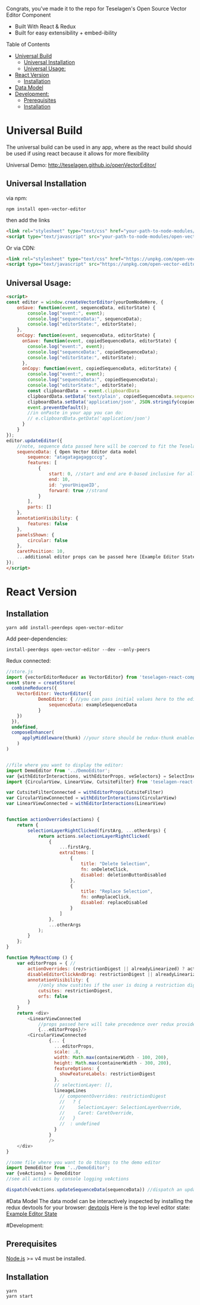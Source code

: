 
Congrats, you've made it to the repo for Teselagen's Open Source Vector Editor Component 
 - Built With React & Redux
 - Built for easy extensibility + embed-ibility 

Table of Contents
<!-- TOC -->

- [Universal Build](#universal-build)
  - [Universal Installation](#universal-installation)
  - [Universal Usage:](#universal-usage)
- [React Version](#react-version)
  - [Installation](#installation)
- [Data Model](#data-model)
- [Development:](#development)
  - [Prerequisites](#prerequisites)
  - [Installation](#installation-1)

<!-- /TOC -->


# Universal Build
The universal build can be used in any app, where as the react build should be used if using react because it allows for more flexibility

Universal Demo: http://teselagen.github.io/openVectorEditor/
## Universal Installation
via npm: 
```
npm install open-vector-editor
```
then add the links
```html
<link rel="stylesheet" type="text/css" href="your-path-to-node-modules/open-vector-editor/umd/main.css">
<script type="text/javascript" src="your-path-to-node-modules/open-vector-editor/umd/open-vector-editor.js"></script>
```

Or via CDN: 
```html
<link rel="stylesheet" type="text/css" href="https://unpkg.com/open-vector-editor/umd/main.css"> 
<script type="text/javascript" src="https://unpkg.com/open-vector-editor/umd/open-vector-editor.js"></script>
```

## Universal Usage: 
```html
<script>
const editor = window.createVectorEditor(yourDomNodeHere, {
	onSave: function(event, sequenceData, editorState) {
		console.log("event:", event);
		console.log("sequenceData:", sequenceData);
		console.log("editorState:", editorState);
	},
	onCopy: function(event, sequenceData, editorState) {
      onSave: function(event, copiedSequenceData, editorState) {
        console.log("event:", event);
        console.log("sequenceData:", copiedSequenceData);
        console.log("editorState:", editorState);
      },
      onCopy: function(event, copiedSequenceData, editorState) {
        console.log("event:", event);
        console.log("sequenceData:", copiedSequenceData);
        console.log("editorState:", editorState);
        const clipboardData  = event.clipboardData
        clipboardData.setData('text/plain', copiedSequenceData.sequence);
        clipboardData.setData('application/json', JSON.stringify(copiedSequenceData));
        event.preventDefault();
        //in onPaste in your app you can do: 
        // e.clipboardData.getData('application/json')
      }
    }
});
editor.updateEditor({
	//note, sequence data passed here will be coerced to fit the Teselagen data model
	sequenceData: { Open Vector Editor data model
		sequence: "atagatagagaggcccg",
		features: [
			{
				start: 0, //start and end are 0-based inclusive for all annotations
				end: 10,
				id: 'yourUniqueID',
				forward: true //strand
			}
		],
		parts: []
	},
	annotationVisibility: {
		features: false
	},
	panelsShown: {
		circular: false
	},
	caretPosition: 10,
	...additional editor props can be passed here [Example Editor State](./editorStateExample.js)
});	
</script>
```



# React Version
## Installation
```
yarn add install-peerdeps open-vector-editor
```
Add peer-dependencies: 
```
install-peerdeps open-vector-editor --dev --only-peers
```


Redux connected: 

```js
//store.js
import {vectorEditorReducer as VectorEditor} from 'teselagen-react-components'
const store = createStore(
  combineReducers({
    VectorEditor: VectorEditor({
			DemoEditor: { //you can pass initial values here to the editor if you want or they can be passed at render time
				sequenceData: exampleSequenceData
			}
	})
  }),
  undefined,
  composeEnhancer(
  	  applyMiddleware(thunk) //your store should be redux-thunk enabled!
  	)
)


//file where you want to display the editor: 
import DemoEditor from '../DemoEditor';
var {withEditorInteractions, withEditorProps, veSelectors} = SelectInsertEditor
import {CircularView, LinearView, CutsiteFilter} from 'teselagen-react-components';

var CutsiteFilterConnected = withEditorProps(CutsiteFilter)
var CircularViewConnected = withEditorInteractions(CircularView)
var LinearViewConnected = withEditorInteractions(LinearView)


function actionOverrides(actions) {
	return {
		selectionLayerRightClicked(firstArg, ...otherArgs) {
			return actions.selectionLayerRightClicked(
				{
					...firstArg,
					extraItems: [
						{
							title: "Delete Selection",
							fn: onDeleteClick,
							disabled: deletionButtonDisabled
						},
						{
							title: "Replace Selection",
							fn: onReplaceClick,
							disabled: replaceDisabled
						}
					]
				},
				...otherArgs
			);
		}
	};
}

function MyReactComp () {
	var editorProps = { //
		actionOverrides: (restrictionDigest || alreadyLinearized) ? actionOverrides : undefined,
		disableEditorClickAndDrag: restrictionDigest || alreadyLinearized,
		annotationVisibility: { 
			//only show custites if the user is doing a restriction digest
			cutsites: restrictionDigest,
			orfs: false
		}
	}
	return <div>
		<LinearViewConnected 
		    //props passed here will take precedence over redux provided props
			{...editorProps}/>
		<CircularViewConnected
                {... {
                  ...editorProps,
                  scale: .8,
                  width: Math.max(containerWidth - 100, 200),
                  height: Math.max(containerWidth - 300, 200),
                  featureOptions: {
                    showFeatureLabels: restrictionDigest
                  },
                  // selectionLayer: [],
                  lineageLines
                    // componentOverrides: restrictionDigest
                    //   ? {
                    //     SelectionLayer: SelectionLayerOverride,
                    //     Caret: CaretOverride,
                    //   }
                    //  : undefined
                  }
                }
                />
	</div>
}

//some file where you want to do things to the demo editor
import DemoEditor from '../DemoEditor';
var {veActions} = DemoEditor
//see all actions by console logging veActions

dispatch(veActions.updateSequenceData(sequenceData)) //dispatch an update action the sequence data for the demo editor
```

#Data Model 
The data model can be interactively inspected by installing the redux devtools for your browser: [devtools](https://chrome.google.com/webstore/detail/redux-devtools/lmhkpmbekcpmknklioeibfkpmmfibljd?hl=en)
Here is the top level editor state:
[Example Editor State](./editorStateExample.js)

#Development: 
## Prerequisites

[Node.js](http://nodejs.org/) >= v4 must be installed.

## Installation
```
yarn
yarn start
```

